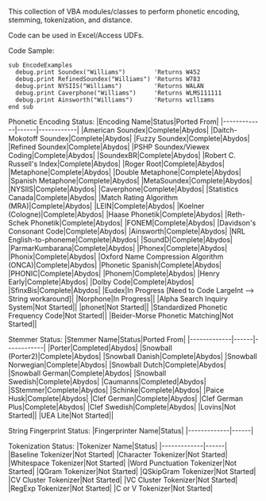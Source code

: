 This collection of VBA modules/classes to perform phonetic encoding, stemming, tokenization, and distance.

Code can be used in Excel/Access UDFs.

Code Sample:
```
sub EncodeExamples
  debug.print Soundex("Williams")        'Returns W452
  debug.print RefinedSoundex("Williams") 'Returns W783
  debug.print NYSIIS("Williams")         'Returns WALAN
  debug.print Caverphone("Williams")     'Returns WLMS111111
  debug.print Ainsworth("Williams")      'Returns wɪllɪæms
end sub
```

Phonetic Encoding Status:
|Encoding Name|Status|Ported From|
|-------------|------|------------|
|American Soundex|Complete|Abydos|
|Daitch-Mokotoff Soundex|Complete|Abydos|
|Fuzzy Soundex|Complete|Abydos|
|Refined Soundex|Complete|Abydos|
|PSHP Soundex/Viewex Coding|Complete|Abydos|
|SoundexBR|Complete|Abydos|
|Robert C. Russell's Index|Complete|Abydos|
|Roger Root|Complete|Abydos|
|Metaphone|Complete|Abydos|
|Double Metaphone|Complete|Abydos|
|Spanish Metaphone|Complete|Abydos|
|MetaSoundex|Complete|Abydos|
|NYSIIS|Complete|Abydos|
|Caverphone|Complete|Abydos|
|Statistics Canada|Complete|Abydos|
|Match Rating Algorithm (MRA)|Complete|Abydos|
|LEIN|Complete|Abydos|
|Koelner (Cologne)|Complete|Abydos|
|Haase Phonetik|Complete|Abydos|
|Reth-Schek Phonetik|Complete|Abydos|
|FONEM|Complete|Abydos|
|Davidson's Consonant Code|Complete|Abydos|
|Ainsworth|Complete|Abydos|
|NRL English-to-phoneme|Complete|Abydos|
|SoundD|Complete|Abydos|
|ParmarKumbarana|Complete|Abydos|
|Phonex|Complete|Abydos|
|Phonix|Complete|Abydos|
|Oxford Name Compression Algorithm (ONCA)|Complete|Abydos|
|Phonetic Spanish|Complete|Abydos|
|PHONIC|Complete|Abydos|
|Phonem|Complete|Abydos|
|Henry Early|Complete|Abydos|
|Dolby Code|Complete|Abydos|
|SfinxBis|Complete|Abydos|
|Eudex|In Progress [Need to Code LargeInt --> String workaround]|
|Norphone|In Progress||
|Alpha Search Inquiry System|Not Started||
|phonet|Not Started||
|Standardized Phonetic Frequency Code|Not Started||
|Beider-Morse Phonetic Matching|Not Started||

Stemmer Status:
|Stemmer Name|Status|Ported From|
|-------------|------|------------|
|Porter|Completed|Abydos|
|Snowball (Porter2)|Complete|Abydos|
|Snowball Danish|Complete|Abydos|
|Snowball Norwegian|Complete|Abydos|
|Snowball Dutch|Complete|Abydos|
|Snowball German|Complete|Abydos|
|Snowball Swedish|Complete|Abydos|
|Caumanns|Completed|Abydos|
|SStemmer|Complete|Abydos|
|Schinke|Complete|Abydos|
|Paice Husk|Complete|Abydos|
|Clef German|Complete|Abydos|
|Clef German Plus|Complete|Abydos|
|Clef Swedish|Complete|Abydos|
|Lovins|Not Started||
|UEA Lite|Not Started||

String Fingerprint Status:
|Fingerprinter Name|Status|
|-------------|------|

Tokenization Status:
|Tokenizer Name|Status|
|-------------|------|
|Baseline Tokenizer|Not Started|
|Character Tokenizer|Not Started|
|Whitespace Tokenizer|Not Started|
|Word Punctuation Tokenizer|Not Started|
|QGram Tokenizer|Not Started|
|QSkipGram Tokenizer|Not Started|
|CV Cluster Tokenizer|Not Started|
|VC Cluster Tokenizer|Not Started|
|RegExp Tokenizer|Not Started|
|C or V Tokenizer|Not Started|
